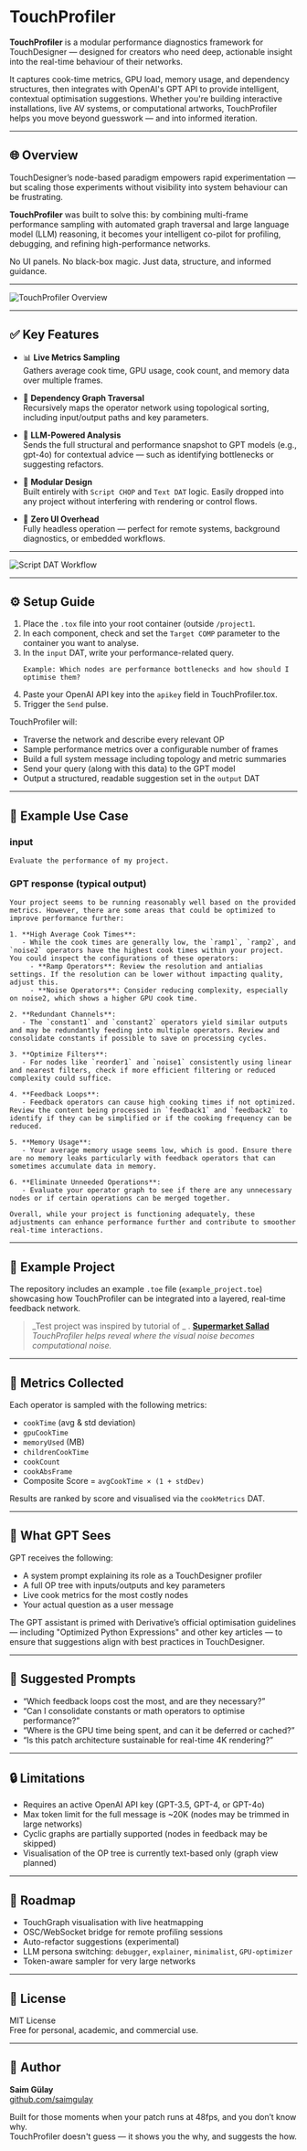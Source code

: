 # TouchProfiler

**TouchProfiler** is a modular performance diagnostics framework for TouchDesigner — designed for creators who need deep, actionable insight into the real-time behaviour of their networks.

It captures cook-time metrics, GPU load, memory usage, and dependency structures, then integrates with OpenAI's GPT API to provide intelligent, contextual optimisation suggestions. Whether you're building interactive installations, live AV systems, or computational artworks, TouchProfiler helps you move beyond guesswork — and into informed iteration.

---

## 🌐 Overview

TouchDesigner’s node-based paradigm empowers rapid experimentation — but scaling those experiments without visibility into system behaviour can be frustrating. 

**TouchProfiler** was built to solve this: by combining multi-frame performance sampling with automated graph traversal and large language model (LLM) reasoning, it becomes your intelligent co-pilot for profiling, debugging, and refining high-performance networks.

No UI panels. No black-box magic. Just data, structure, and informed guidance.

---

![TouchProfiler Overview](images/TouchProfiler.png)

---


## ✅ Key Features

- 📊 **Live Metrics Sampling**  
  Gathers average cook time, GPU usage, cook count, and memory data over multiple frames.

- 🔗 **Dependency Graph Traversal**  
  Recursively maps the operator network using topological sorting, including input/output paths and key parameters.

- 🧠 **LLM-Powered Analysis**  
  Sends the full structural and performance snapshot to GPT models (e.g., gpt-4o) for contextual advice — such as identifying bottlenecks or suggesting refactors.

- 🧩 **Modular Design**  
  Built entirely with `Script CHOP` and `Text DAT` logic. Easily dropped into any project without interfering with rendering or control flows.

- 🧘 **Zero UI Overhead**  
  Fully headless operation — perfect for remote systems, background diagnostics, or embedded workflows.

---


![Script DAT Workflow](images/ScriptDAT.png)

---

## ⚙️ Setup Guide

1. Place the `.tox` file into your root container (outside `/project1`.
2. In each component, check and set the `Target COMP` parameter to the container you want to analyse.
3. In the `input` DAT, write your performance-related query.
   ```
   Example: Which nodes are performance bottlenecks and how should I optimise them?
   ```
4. Paste your OpenAI API key into the `apikey` field in TouchProfiler.tox.
5. Trigger the `Send` pulse.

TouchProfiler will:
- Traverse the network and describe every relevant OP
- Sample performance metrics over a configurable number of frames
- Build a full system message including topology and metric summaries
- Send your query (along with this data) to the GPT model
- Output a structured, readable suggestion set in the `output` DAT

---

## 🧠 Example Use Case

### input
```
Evaluate the performance of my project.
```

### GPT response (typical output)
```
Your project seems to be running reasonably well based on the provided metrics. However, there are some areas that could be optimized to improve performance further:

1. **High Average Cook Times**:
   - While the cook times are generally low, the `ramp1`, `ramp2`, and `noise2` operators have the highest cook times within your project. You could inspect the configurations of these operators:
     - **Ramp Operators**: Review the resolution and antialias settings. If the resolution can be lower without impacting quality, adjust this.
     - **Noise Operators**: Consider reducing complexity, especially on noise2, which shows a higher GPU cook time.

2. **Redundant Channels**:
   - The `constant1` and `constant2` operators yield similar outputs and may be redundantly feeding into multiple operators. Review and consolidate constants if possible to save on processing cycles.

3. **Optimize Filters**:
   - For nodes like `reorder1` and `noise1` consistently using linear and nearest filters, check if more efficient filtering or reduced complexity could suffice.

4. **Feedback Loops**:
   - Feedback operators can cause high cooking times if not optimized. Review the content being processed in `feedback1` and `feedback2` to identify if they can be simplified or if the cooking frequency can be reduced.

5. **Memory Usage**:
   - Your average memory usage seems low, which is good. Ensure there are no memory leaks particularly with feedback operators that can sometimes accumulate data in memory.

6. **Eliminate Unneeded Operations**:
   - Evaluate your operator graph to see if there are any unnecessary nodes or if certain operations can be merged together.

Overall, while your project is functioning adequately, these adjustments can enhance performance further and contribute to smoother real-time interactions.
```

---


## 🧪 Example Project

The repository includes an example `.toe` file (`example_project.toe`) showcasing how TouchProfiler can be integrated into a layered, real-time feedback network.



> _Test project was inspired by tutorial of _ . [**Supermarket Sallad**](https://www.youtube.com/watch?v=WavVlg3PZnk)
> *TouchProfiler helps reveal where the visual noise becomes computational noise.*


---

## 🧪 Metrics Collected

Each operator is sampled with the following metrics:

- `cookTime` (avg & std deviation)
- `gpuCookTime`
- `memoryUsed` (MB)
- `childrenCookTime`
- `cookCount`
- `cookAbsFrame`
- Composite Score = `avgCookTime × (1 + stdDev)`

Results are ranked by score and visualised via the `cookMetrics` DAT.

---

## 🧠 What GPT Sees

GPT receives the following:
- A system prompt explaining its role as a TouchDesigner profiler
- A full OP tree with inputs/outputs and key parameters
- Live cook metrics for the most costly nodes
- Your actual question as a user message

The GPT assistant is primed with Derivative’s official optimisation guidelines — including "Optimized Python Expressions" and other key articles — to ensure that suggestions align with best practices in TouchDesigner.


---

## 💬 Suggested Prompts

- “Which feedback loops cost the most, and are they necessary?”
- “Can I consolidate constants or math operators to optimise performance?”
- “Where is the GPU time being spent, and can it be deferred or cached?”
- “Is this patch architecture sustainable for real-time 4K rendering?”

---

## 🔒 Limitations

- Requires an active OpenAI API key (GPT-3.5, GPT-4, or GPT-4o)
- Max token limit for the full message is ~20K (nodes may be trimmed in large networks)
- Cyclic graphs are partially supported (nodes in feedback may be skipped)
- Visualisation of the OP tree is currently text-based only (graph view planned)

---

## 🔮 Roadmap

- TouchGraph visualisation with live heatmapping
- OSC/WebSocket bridge for remote profiling sessions
- Auto-refactor suggestions (experimental)
- LLM persona switching: `debugger`, `explainer`, `minimalist`, `GPU-optimizer`
- Token-aware sampler for very large networks

---

## 🧾 License

MIT License  
Free for personal, academic, and commercial use.

---

## 🙋 Author

**Saim Gülay**  
[github.com/saimgulay](https://github.com/saimgulay)

Built for those moments when your patch runs at 48fps, and you don’t know why.  
TouchProfiler doesn't guess — it shows you the why, and suggests the how.
